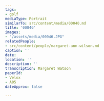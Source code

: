 ```yaml
---
tags:
- golf
mediaType: Portrait
similarTo: src/content/media/00040.md
title: '00046'
images:
- "/assets/media/00046.JPG"
relatedPeople:
- src/content/people/margaret-ann-wilson.md
caption: ''
date: 
location: ''
description: ''
transcription: Margaret Watson
paperId:
- Velox
- A05
dateApprox: false

---
```

